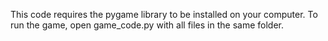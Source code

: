 This code requires the pygame library to be installed on your computer. To run the game, open game_code.py with all files in the same folder.
